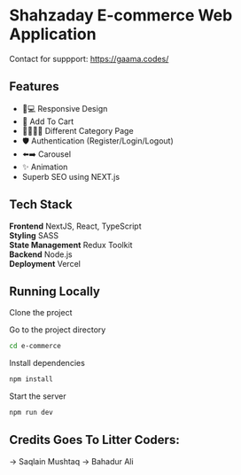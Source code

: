 # Shahzaday E-commerce Web Application

Contact for suppport: https://gaama.codes/

## Features

- 📱💻 Responsive Design
- 🛒 Add To Cart
- 🧑🏻👩🏻 Different Category Page
- 🛡️ Authentication (Register/Login/Logout)
- ⬅️➡️ Carousel
- ✨ Animation
- Superb SEO using NEXT.js

## Tech Stack

**Frontend** NextJS, React, TypeScript  
**Styling** SASS  
**State Management** Redux Toolkit  
**Backend** Node.js   
**Deployment** Vercel

## Running Locally

Clone the project

Go to the project directory

```bash
cd e-commerce
```

Install dependencies

```bash
npm install
```

Start the server

```bash
npm run dev
```

## Credits Goes To Litter Coders:
-> Saqlain Mushtaq
-> Bahadur Ali
